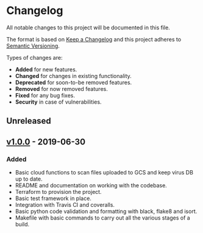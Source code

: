 # Changelog

All notable changes to this project will be documented in this file.

The format is based on [Keep a Changelog](http://keepachangelog.com/en/1.0.0/)
and this project adheres to [Semantic Versioning](http://semver.org/spec/v2.0.0.html).

Types of changes are:

* **Added** for new features.
* **Changed** for changes in existing functionality.
* **Deprecated** for soon-to-be removed features.
* **Removed** for now removed features.
* **Fixed** for any bug fixes.
* **Security** in case of vulnerabilities.

## Unreleased

## [v1.0.0](https://github.com/robcharlwood/gcp-av/releases/tag/v1.0.0) - 2019-06-30

### Added

* Basic cloud functions to scan files uploaded to GCS and keep virus DB up to date.
* README and documentation on working with the codebase.
* Terraform to provision the project.
* Basic test framework in place.
* Integration with Travis CI and coveralls.
* Basic python code validation and formatting with black, flake8 and isort.
* Makefile with basic commands to carry out all the various stages of a build.
